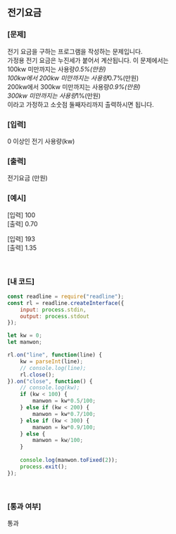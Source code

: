 ## 전기요금

### [문제]
전기 요금을 구하는 프로그램을 작성하는 문제입니다.  
가정용 전기 요금은 누진세가 붙어서 계산됩니다. 이 문제에서는  
100kw 미만까지는 사용량*0.5%(만원)  
100kw에서 200kw 미만까지는 사용량*0.7%(만원)  
200kw에서 300kw 미만까지는 사용량*0.9%(만원)  
300kw 미만까지는 사용량*1%(만원)  
이라고 가정하고 소숫점 둘째자리까지 출력하시면 됩니다.
<br/>

### [입력]
0 이상인 전기 사용량(kw)
<br/>

### [출력]
전기요금 (만원)
<br/>

### [예시]
[입력] 100  
[출력] 0.70  

[입력] 193  
[출력] 1.35  


<br/>

### [내 코드]
```javascript
const readline = require("readline");
const rl = readline.createInterface({
	input: process.stdin,
	output: process.stdout
});

let kw = 0;
let manwon;

rl.on("line", function(line) {
	kw = parseInt(line);
	// console.log(line);
	rl.close();
}).on("close", function() {
	// console.log(kw);
	if (kw < 100) {
		manwon = kw*0.5/100;
	} else if (kw < 200) {
		manwon = kw*0.7/100;
	} else if (kw < 300) {
		manwon = kw*0.9/100;
	} else {
		manwon = kw/100;
	}
	
	console.log(manwon.toFixed(2));
	process.exit();
});
```
<br/>

### [통과 여부]
통과
